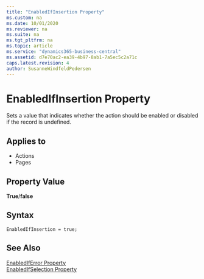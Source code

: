 ```yaml
---
title: "EnabledIfInsertion Property"
ms.custom: na
ms.date: 10/01/2020
ms.reviewer: na
ms.suite: na
ms.tgt_pltfrm: na
ms.topic: article
ms.service: "dynamics365-business-central"
ms.assetid: d7e70ac2-ea39-4b97-8ab1-7a5ec5c2a71c
caps.latest.revision: 4
author: SusanneWindfeldPedersen
---
```


# EnabledIfInsertion Property

Sets a value that indicates whether the action should be enabled or disabled if the record is undefined.  
  
## Applies to  
  
- Actions  
- Pages  
  
## Property Value

**True**/**false**  

## Syntax

```AL
EnabledIfInsertion = true;
```
  
## See Also  

[EnabledIfError Property](devenv-enablediferror-property.md)   
[EnabledIfSelection Property](devenv-enabledifselection-property.md)